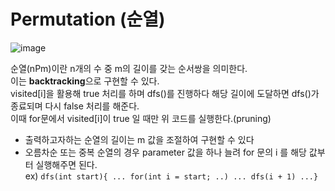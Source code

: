# Permutation (순열)

![image](https://user-images.githubusercontent.com/75887645/129135951-11501a32-17ba-4347-9de0-57e2271b99ee.png)

순열(nPm)이란 n개의 수 중 m의 길이를 갖는 순서쌍을 의미한다.<br>
이는 <b>backtracking</b>으로 구현할 수 있다.<br>
visited[i]을 활용해 true 처리를 하며 dfs()를 진행하다 해당 길이에 도달하면 dfs()가 종료되며 다시 false 처리를 해준다.<br>
이때 for문에서 visited[i]이 true 일 때만 위 코드를 실행한다.(pruning)

- 출력하고자하는 순열의 길이는 m 값을 조절하여 구현할 수 있다
- 오름차순 또는 중복 순열의 경우 parameter 값을 하나 늘려 for 문의 i 를 해당 값부터 실행해주면 된다.<br>
ex) `dfs(int start){ ... for(int i = start; ..) ... dfs(i + 1) ...}`

